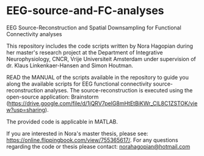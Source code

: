 # EEG-source-and-FC-analyses
EEG Source-Reconstruction and Spatial Downsampling for Functional Connectivity analyses

This repository includes the code scripts written by Nora Hagopian during her master's research project at the Department of Integrative Neurophysiology, CNCR, Vrije Universiteit Amsterdam under supervision of dr. Klaus Linkenkaer-Hansen and Simon Houtman.

READ the MANUAL of the scripts available in the repository to guide you along the available scripts for EEG functional connectivity source-reconstruction analyses. The source-reconstruction is executed using the open-source application: Brainstorm (https://drive.google.com/file/d/1jQRV7pelG8mHtEtBiKWr_ClL8C1ZSTOK/view?usp=sharing).

The provided code is applicable in MATLAB.

If you are interested in Nora's master thesis, please see: https://online.flippingbook.com/view/755365617/.
For any questions regarding the code or thesis please contact: norahagopian@hotmail.com
